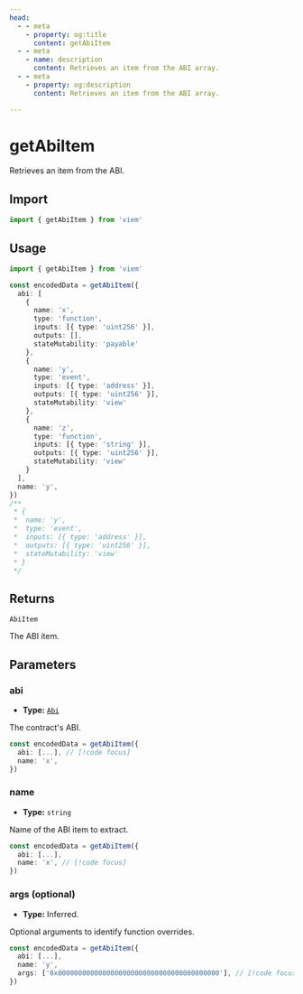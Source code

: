 ```yaml
---
head:
  - - meta
    - property: og:title
      content: getAbiItem
  - - meta
    - name: description
      content: Retrieves an item from the ABI array.
  - - meta
    - property: og:description
      content: Retrieves an item from the ABI array.

---
```


# getAbiItem

Retrieves an item from the ABI.

## Import

```ts
import { getAbiItem } from 'viem'
```

## Usage

```ts
import { getAbiItem } from 'viem'

const encodedData = getAbiItem({
  abi: [
    { 
      name: 'x', 
      type: 'function', 
      inputs: [{ type: 'uint256' }], 
      outputs: [],
      stateMutability: 'payable'
    },
    { 
      name: 'y', 
      type: 'event', 
      inputs: [{ type: 'address' }], 
      outputs: [{ type: 'uint256' }],
      stateMutability: 'view'
    },
    { 
      name: 'z', 
      type: 'function', 
      inputs: [{ type: 'string' }],
      outputs: [{ type: 'uint256' }],
      stateMutability: 'view'
    }
  ],
  name: 'y',
})
/**
 * { 
 *  name: 'y', 
 *  type: 'event', 
 *  inputs: [{ type: 'address' }], 
 *  outputs: [{ type: 'uint256' }],
 *  stateMutability: 'view'
 * }
 */
```

## Returns

`AbiItem`

The ABI item.

## Parameters

### abi

- **Type:** [`Abi`](/docs/glossary/types.html#abi)

The contract's ABI.

```ts
const encodedData = getAbiItem({
  abi: [...], // [!code focus]
  name: 'x',
})
```

### name

- **Type:** `string`

Name of the ABI item to extract.

```ts
const encodedData = getAbiItem({
  abi: [...],
  name: 'x', // [!code focus]
})
```

### args (optional)

- **Type:** Inferred.

Optional arguments to identify function overrides.

```ts
const encodedData = getAbiItem({
  abi: [...],
  name: 'y',
  args: ['0x0000000000000000000000000000000000000000'], // [!code focus]
})
```
